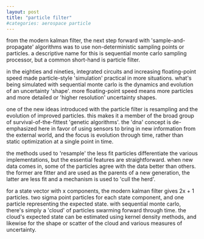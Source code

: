 ```yaml
---
layout: post
title: "particle filter"
#categories: aerospace particle
---
```

from the modern kalman filter, the next step forward with 'sample-and-propagate' algorithms was to use non-deterministic sampling points or particles. a descriptive name for this is sequential monte carlo sampling processor, but a common short-hand is particle filter.

in the eighties and nineties, integrated circuits and increasing floating-point speed made particle-style 'simulation' practical in more situations. what's being simulated with sequential monte carlo is the dynamics and evolution of an uncertainty 'shape'. more floating-point speed means more particles and more detailed or 'higher resolution' uncertainty shapes.

one of the new ideas introduced with the particle filter is resampling and the evolution of improved particles. this makes it a member of the broad group of survival-of-the-fittest 'genetic algorithms'. the 'dna' concept is de-emphasized here in favor of using sensors to bring in new information from the external world, and the focus is evolution through time, rather than static optimization at a single point in time.

the methods used to 'resample' the less fit particles differentiate the various implementations, but the essential features are straightforward. when new data comes in, some of the particles agree with the data better than others. the former are fitter and are used as the parents of a new generation, the latter are less fit and a mechanism is used to 'cull the herd'.

for a state vector with x components, the modern kalman filter gives 2x + 1 particles. two sigma point particles for each state component, and one particle representing the expected state. with sequential monte carlo, there's simply a 'cloud' of particles swarming forward through time. the cloud's expected state can be estimated using kernel density methods, and likewise for the shape or scatter of the cloud and various measures of uncertainty.
